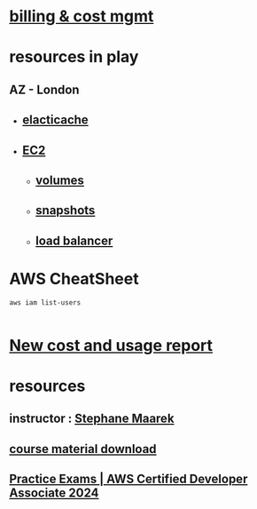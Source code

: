 # [billing & cost mgmt](https://us-east-1.console.aws.amazon.com/costmanagement/home?region=eu-west-2#/cost-explorer?chartStyle=STACK&costAggregate=unBlendedCost&endDate=2024-06-30&excludeForecasting=false&filter=%5B%5D&futureRelativeRange=CUSTOM&granularity=Monthly&groupBy=%5B%22Service%22%5D&historicalRelativeRange=LAST_6_MONTHS&isDefault=true&reportName=New%20cost%20and%20usage%20report&showOnlyUncategorized=false&showOnlyUntagged=false&startDate=2024-01-01&usageAggregate=undefined&useNormalizedUnits=false)

# resources in play
 
## AZ - London
- ## [elacticache](https://eu-west-2.console.aws.amazon.com/elasticache/home?region=eu-west-2#/)
- ## [EC2](https://eu-west-2.console.aws.amazon.com/ec2/home?region=eu-west-2#Home:)
  - ## [volumes](https://eu-west-2.console.aws.amazon.com/ec2/home?region=eu-west-2#Volumes:)
  - ## [snapshots](https://eu-west-2.console.aws.amazon.com/ec2/home?region=eu-west-2#Snapshots:)
  - ## [load balancer](https://eu-west-2.console.aws.amazon.com/ec2/home?region=eu-west-2#LoadBalancers:v=3;$case=tags:false%5C,client:false;$regex=tags:false%5C,client:false)


# AWS CheatSheet
```
aws iam list-users


```

# [New cost and usage report](https://us-east-1.console.aws.amazon.com/costmanagement/home#/cost-explorer?chartStyle=STACK&costAggregate=unBlendedCost&endDate=2024-06-30&excludeForecasting=false&filter=%5B%5D&futureRelativeRange=CUSTOM&granularity=Monthly&groupBy=%5B%22Service%22%5D&historicalRelativeRange=LAST_6_MONTHS&reportName=New%20cost%20and%20usage%20report&showOnlyUncategorized=false&showOnlyUntagged=false&startDate=2024-01-01&usageAggregate=undefined&useNormalizedUnits=false)

# resources

## instructor : [Stephane Maarek](https://www.stephanemaarek.com/)

## [course material download](https://courses.datacumulus.com/downloads/certified-developer-k92/)

## [Practice Exams | AWS Certified Developer Associate 2024](https://www.udemy.com/course/aws-certified-developer-associate-practice-tests-dva-c01/?_gl=1*1okoasy*_ga*MTI5MjY3NzA1NS4xNzE5NjUxOTM3*_ga_6GZZTGGX7H*MTcxOTY1MTkzNi4xLjAuMTcxOTY1MTkzNi42MC4wLjA.&couponCode=JUN_24_GET_STARTED)

